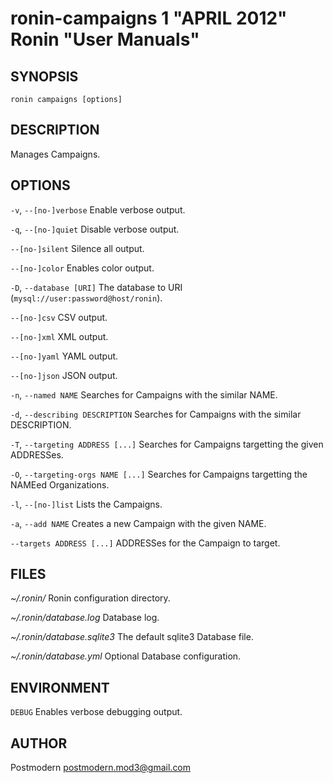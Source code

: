 # ronin-campaigns 1 "APRIL 2012" Ronin "User Manuals"

## SYNOPSIS

`ronin campaigns [options]`

## DESCRIPTION

Manages Campaigns.

## OPTIONS

`-v`, `--[no-]verbose`
  Enable verbose output.

`-q`, `--[no-]quiet`
  Disable verbose output.

`--[no-]silent`
  Silence all output.

`--[no-]color`
  Enables color output.

`-D`, `--database [URI]`
  The database to URI (`mysql://user:password@host/ronin`).

`--[no-]csv`
  CSV output.

`--[no-]xml`
  XML output.

`--[no-]yaml`
  YAML output.

`--[no-]json`
  JSON output.

`-n`, `--named NAME`
  Searches for Campaigns with the similar NAME.

`-d`, `--describing DESCRIPTION`
  Searches for Campaigns with the similar DESCRIPTION.

`-T`, `--targeting ADDRESS [...]`
  Searches for Campaigns targetting the given ADDRESSes.

`-O`, `--targeting-orgs NAME [...]`
  Searches for Campaigns targetting the NAMEed Organizations.

`-l`, `--[no-]list`
  Lists the Campaigns.

`-a`, `--add NAME`
  Creates a new Campaign with the given NAME.

`--targets ADDRESS [...]`
  ADDRESSes for the Campaign to target.

## FILES

*~/.ronin/*
  Ronin configuration directory.

*~/.ronin/database.log*
  Database log.

*~/.ronin/database.sqlite3*
  The default sqlite3 Database file.

*~/.ronin/database.yml*
  Optional Database configuration.

## ENVIRONMENT

`DEBUG`
  Enables verbose debugging output.

## AUTHOR

Postmodern <postmodern.mod3@gmail.com>

